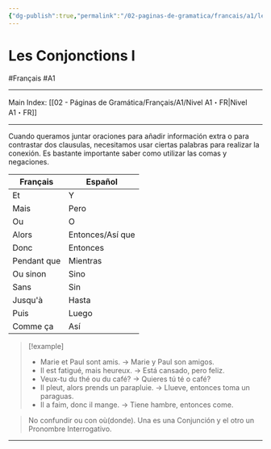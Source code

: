 ```yaml
---
{"dg-publish":true,"permalink":"/02-paginas-de-gramatica/francais/a1/les-conjonctions-i/"}
---
```


# Les Conjonctions I
#Français #A1
___
Main Index: [[02 - Páginas de Gramática/Français/A1/Nivel A1・FR\|Nivel A1・FR]]
___
Cuando queramos juntar oraciones para añadir información extra o para contrastar dos clausulas, necesitamos usar ciertas palabras para realizar la conexión. Es bastante importante saber como utilizar las comas y negaciones.

| Français    | Español          |
| ----------- | ---------------- |
| Et          | Y                |
| Mais        | Pero             |
| Ou          | O                |
| Alors       | Entonces/Así que |
| Donc        | Entonces         |
| Pendant que | Mientras         |
| Ou sinon    | Sino             |
| Sans        | Sin              |
| Jusqu'à     | Hasta            |
| Puis        | Luego            |
| Comme ça    | Así              |

> [!example] 
> - Marie et Paul sont amis. → Marie y Paul son amigos.
> - Il est fatigué, mais heureux. → Está cansado, pero feliz.
> - Veux-tu du thé ou du café? → Quieres tú té o café?
> - Il pleut, alors prends un parapluie. → Llueve, entonces toma un paraguas.
> - Il a faim, donc il mange. → Tiene hambre, entonces come.

>No confundir ou con où(donde). Una es una Conjunción y el otro un Pronombre Interrogativo.
___
